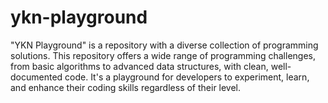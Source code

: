 # ykn-playground
"YKN Playground" is a repository with a diverse collection of programming solutions. This repository offers a wide range of programming challenges, from basic algorithms to advanced data structures, with clean, well-documented code. It's a playground for developers to experiment, learn, and enhance their coding skills regardless of their level.
